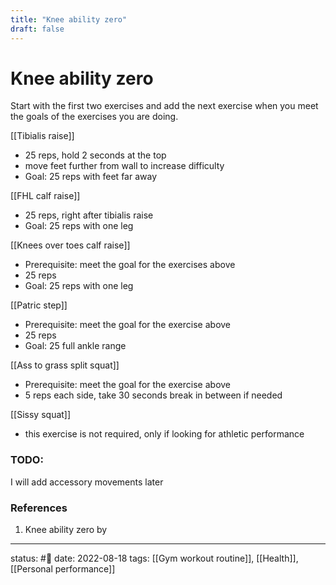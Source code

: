 ```yaml
---
title: "Knee ability zero"
draft: false
---
```

# Knee ability zero

Start with the first two exercises and add the next exercise when you meet the goals of the exercises you are doing.

[[Tibialis raise]] 
- 25 reps, hold 2 seconds at the top
- move feet further from wall to increase difficulty      
- Goal: 25 reps with feet far away

[[FHL calf raise]]
- 25 reps, right after tibialis raise
- Goal: 25 reps with one leg

[[Knees over toes calf raise]]
- Prerequisite: meet the goal for the exercises above
- 25 reps
- Goal: 25 reps with one leg

[[Patric step]]
- Prerequisite: meet the goal for the exercise above
- 25 reps
- Goal: 25 full ankle range

[[Ass to grass split squat]]
- Prerequisite: meet the goal for the exercise above
- 5 reps each side, take 30 seconds break in between if needed

[[Sissy squat]]
- this exercise is not required, only if looking for athletic performance

### TODO:
I will add accessory movements later
### References
1. Knee ability zero by 

---
status: #🌱 
date: 2022-08-18
tags: [[Gym workout routine]], [[Health]], [[Personal performance]]